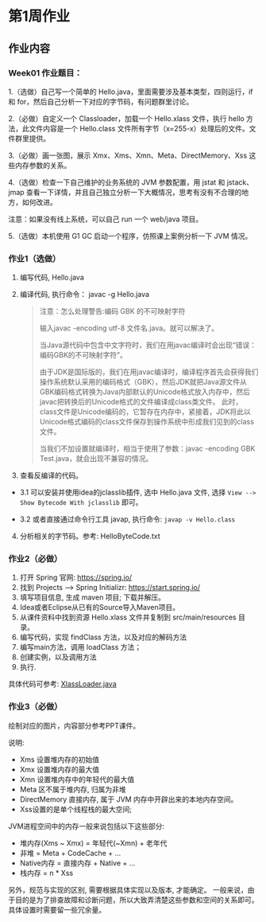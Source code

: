 # 第1周作业

## 作业内容

### Week01 作业题目：

1.（选做）自己写一个简单的 Hello.java，里面需要涉及基本类型，四则运行，if 和 for，然后自己分析一下对应的字节码，有问题群里讨论。

2.（必做）自定义一个 Classloader，加载一个 Hello.xlass 文件，执行 hello 方法，此文件内容是一个 Hello.class 文件所有字节（x=255-x）处理后的文件。文件群里提供。

3.（必做）画一张图，展示 Xmx、Xms、Xmn、Meta、DirectMemory、Xss 这些内存参数的关系。

4.（选做）检查一下自己维护的业务系统的 JVM 参数配置，用 jstat 和 jstack、jmap 查看一下详情，并且自己独立分析一下大概情况，思考有没有不合理的地方，如何改进。

注意：如果没有线上系统，可以自己 run 一个 web/java 项目。

5.（选做）本机使用 G1 GC 启动一个程序，仿照课上案例分析一下 JVM 情况。



### 作业1（选做）

1. 编写代码, Hello.java

2. 编译代码, 执行命令： javac -g Hello.java
   > 注意：怎么处理警告:编码 GBK 的不可映射字符
   > 
   > 输入javac  -encoding utf-8  文件名.java。就可以解决了。 
   > 
   > 当Java源代码中包含中文字符时，我们在用javac编译时会出现“错误：编码GBK的不可映射字符”。
   >
   > 由于JDK是国际版的，我们在用javac编译时，编译程序首先会获得我们操作系统默认采用的编码格式（GBK），然后JDK就把Java源文件从GBK编码格式转换为Java内部默认的Unicode格式放入内存中，然后javac把转换后的Unicode格式的文件编译成class类文件。
   > 此时，class文件是Unicode编码的，它暂存在内存中，紧接着，JDK将此以Unicode格式编码的class文件保存到操作系统中形成我们见到的class文件。
   > 
   > 当我们不加设置就编译时，相当于使用了参数：javac -encoding GBK Test.java，就会出现不兼容的情况。

3. 查看反编译的代码。

- 3.1 可以安装并使用idea的jclasslib插件, 选中 Hello.java 文件, 选择 ` View --> Show Bytecode With jclasslib ` 即可。 

- 3.2 或者直接通过命令行工具 javap, 执行命令: ` javap -v Hello.class ` 

4. 分析相关的字节码。参考: HelloByteCode.txt



### 作业2（必做）

1. 打开 Spring 官网: https://spring.io/
2. 找到 Projects --> Spring Initializr: https://start.spring.io/
3. 填写项目信息, 生成 maven 项目; 下载并解压。
4. Idea或者Eclipse从已有的Source导入Maven项目。
5. 从课件资料中找到资源 Hello.xlass 文件并复制到 src/main/resources 目录。
6. 编写代码，实现 findClass 方法，以及对应的解码方法
7. 编写main方法，调用 loadClass 方法；
8. 创建实例，以及调用方法
9. 执行.

具体代码可参考: [XlassLoader.java](https://github.com/JavaCourse00/JavaCourseCodes/blob/main/01jvm/XlassLoader.java)



### 作业3（必做）

绘制对应的图片，内容部分参考PPT课件。

说明:

- Xms 设置堆内存的初始值
- Xmx 设置堆内存的最大值
- Xmn 设置堆内存中的年轻代的最大值
- Meta 区不属于堆内存, 归属为非堆
- DirectMemory 直接内存, 属于 JVM 内存中开辟出来的本地内存空间。
- Xss设置的是单个线程栈的最大空间;

JVM进程空间中的内存一般来说包括以下这些部分:

- 堆内存(Xms ~ Xmx) = 年轻代(~Xmn) + 老年代
- 非堆 = Meta + CodeCache + ...
- Native内存 = 直接内存 + Native + ...
- 栈内存 = n * Xss

另外，规范与实现的区别, 需要根据具体实现以及版本, 才能确定。 一般来说，由于目的是为了排查故障和诊断问题，所以大致弄清楚这些参数和空间的关系即可。 具体设置时需要留一些冗余量。




